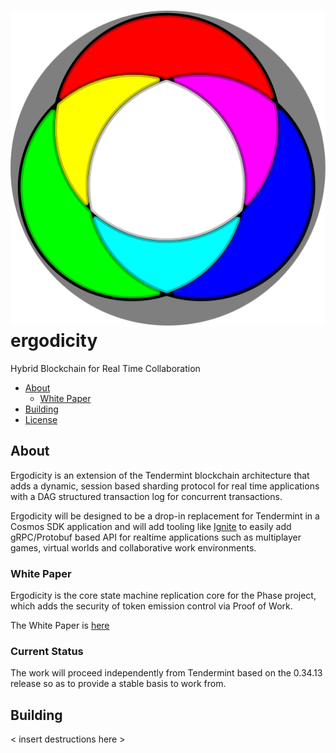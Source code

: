 # ![ergodicity logo](./media/logo.svg) ergodicity

Hybrid Blockchain for Real Time Collaboration

- [About](#about)
    - [White Paper](#white-paper)
- [Building](#building)
- [License](#license)

## About

Ergodicity is an extension of the Tendermint blockchain architecture that
adds a dynamic, session based sharding protocol for real time applications
with a DAG structured transaction log for concurrent transactions.

Ergodicity will be designed to be a drop-in replacement for Tendermint in a
Cosmos SDK application and will add tooling like [Ignite](https://github.com/ignite-hq/cli)
to easily add gRPC/Protobuf based API for realtime applications such as
multiplayer games, virtual worlds and collaborative work environments.

### White Paper

Ergodicity is the core state machine replication core for the Phase project,
which adds the security of token emission control via Proof of Work.

The White Paper is
[here](https://docs.google.com/document/d/1viCbjPn9yRcyX24jJR9NqlF5eEBQjBJ0t1-kbylx9ac/edit?usp=sharing)

### Current Status

The work will proceed independently from Tendermint based on the 0.34.13 release
so as to provide a stable basis to work from.

## Building

< insert destructions here >


